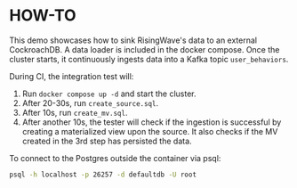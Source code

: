 # HOW-TO

This demo showcases how to sink RisingWave's data to an external CockroachDB. A data loader is included in the docker compose. Once the cluster starts, it continuously ingests data into a Kafka topic `user_behaviors`.

During CI, the integration test will:

1. Run `docker compose up -d` and start the cluster.
2. After 20-30s, run `create_source.sql`.
3. After 10s, run `create_mv.sql`.
4. After another 10s, the tester will check if the ingestion is successful by creating a materialized view upon the source. It also checks if the MV created in the 3rd step has persisted the data.

To connect to the Postgres outside the container via psql:

```sh
psql -h localhost -p 26257 -d defaultdb -U root
```
